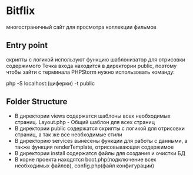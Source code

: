 # Bitflix
многостраничный сайт для просмотра коллекции фильмов

## Entry point
скрипты с логикой используют функцию шаблонизатор для отрисовки содержимого
Точка входа находится в директории public, поэтому чтобы зайти с терминала PHPStorm нужно использовать команду:

php -S localhost:(циферки) -t public

## Folder Structure
* В директории views содержатся шаблоны всех необходимых страниц. Layout.php - Общий шаблон для всех страниц
* В директории public содержатся скрипты с логикой для отрисовки страниц, а так же все необходимые стили
* В директорию services вынесены функции для работы с данными, а также функция renderTemplate, отрисовывающая содержимое
* В директории install содержатся файлы для создания и очистки БД
* В корне проекта находятся boot.php(подключение всех необходимых файлов), config.php(файл конфигурации)
